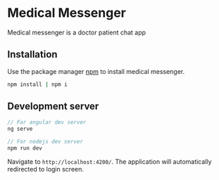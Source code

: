 # Medical Messenger

Medical messenger is a doctor patient chat app

## Installation

Use the package manager [npm](https://www.npmjs.com/) to install medical messenger.

```bash
npm install | npm i
```

## Development server

```javascript
// For angular dev server
ng serve

// For nodejs dev server
npm run dev
```

Navigate to `http://localhost:4200/`. The application will automatically redirected to login screen.
